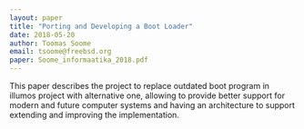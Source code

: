 ```yaml
---
layout: paper
title: "Porting and Developing a Boot Loader"
date: 2018-05-20
author: Toomas Soome
email: tsoome@freebsd.org
paper: Soome_informaatika_2018.pdf
---
```

This paper describes the project to replace outdated boot program in illumos
project with alternative one, allowing to provide better support for modern and
future computer systems and having an architecture to support extending and
improving the implementation.
